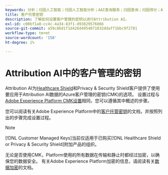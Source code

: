 ```yaml
---
keywords: 分析；归因人工智能；归因人工智能分析；AAI查询服务；归因查询；归因得分；AAI中客户管理的键
title: 客户托管密钥
description: 了解如何设置客户管理的密钥以进行Attribution AI。
exl-id: c00bf1a0-cc4c-4a34-83f1-d93829576866
source-git-commit: a59c86d1f1d426d4954071032ddaff1bbc9f2781
workflow-type: tm+mt
source-wordcount: '158'
ht-degree: 1%

---
```


# Attribution AI中的客户管理的密钥

Attribution AI为[Healthcare Shield](https://www.adobe.com/trust/compliance/hipaa-ready.html)和Privacy &amp; Security Shield客户提供了使用要应用于Attribution AI数据的Azure客户管理的密钥(CMK)的选项。 设置过程与[Adobe Experience Platform CMK设置](../../../landing/governance-privacy-security/customer-managed-keys/overview.md)相同，您可以遵循其中概述的步骤。

您可以阅读有关Adobe Experience Platform中的[客户托管密钥](../../../landing/governance-privacy-security/encryption.md)的文档，并按照列出的步骤完成设置过程。

>[!NOTE]
>
>[!DNL Customer Managed Keys]当前仅适用于已购买[!DNL Healthcare Shield or Privacy & Security Shield]附加产品的组织。

无论是否使用CMK，Platform使用的所有数据在传输和静止时都经过加密，以确保您的数据安全。 有关Adobe Experience Platform加密的信息，请阅读有关[数据加密](../../../landing/governance-privacy-security/encryption.md)的文档。
